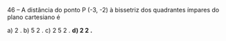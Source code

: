 46 – A distância do ponto P (-3, -2) à bissetriz dos quadrantes ímpares do plano cartesiano é 

a) 2 . 
b) 5 2 . 
c) 2 5 2 . 
**d) 2 2 .**

